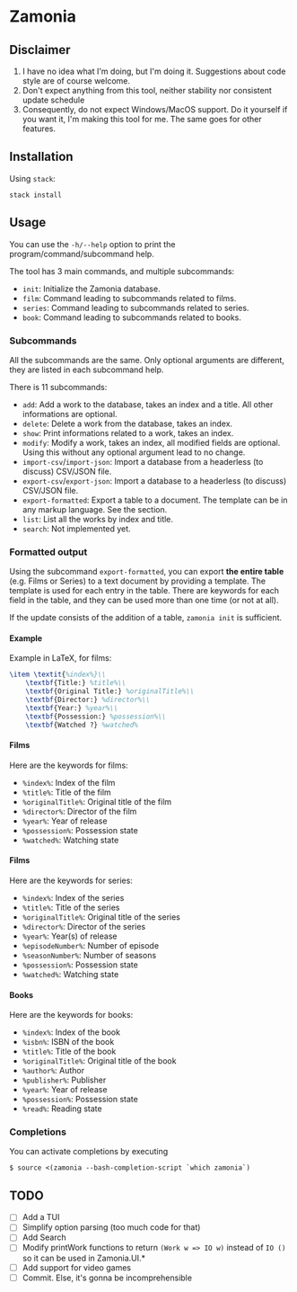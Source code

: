 # Zamonia

## Disclaimer

1. I have no idea what I'm doing, but I'm doing it. Suggestions about code style are of course welcome.
2. Don't expect anything from this tool, neither stability nor consistent update schedule
3. Consequently, do not expect Windows/MacOS support. Do it yourself if you want it, I'm making this tool for me. The same goes for other features.

## Installation

Using `stack`:
```
stack install
```

## Usage

You can use the `-h/--help` option to print the program/command/subcommand help.

The tool has 3 main commands, and multiple subcommands:
- `init`: Initialize the Zamonia database.
- `film`: Command leading to subcommands related to films.
- `series`: Command leading to subcommands related to series.
- `book`: Command leading to subcommands related to books.

### Subcommands

All the subcommands are the same. Only optional arguments are different, they are listed in each subcommand help.

There is 11 subcommands:
- `add`: Add a work to the database, takes an index and a title. All other informations are optional.
- `delete`: Delete a work from the database, takes an index.
- `show`: Print informations related to a work, takes an index.
- `modify`: Modify a work, takes an index, all modified fields are optional. Using this without any optional argument lead to no change.
- `import-csv`/`import-json`: Import a database from a headerless (to discuss) CSV/JSON file.
- `export-csv`/`export-json`: Import a database to a headerless (to discuss) CSV/JSON file.
- `export-formatted`: Export a table to a document. The template can be in any markup language. See the section.
- `list`: List all the works by index and title.
- `search`: Not implemented yet.

### Formatted output

Using the subcommand `export-formatted`, you can export **the entire table** (e.g. Films or Series) to a text document by providing a template. The template is used for each entry in the table. There are keywords for each field in the table, and they can be used more than one time (or not at all).

If the update consists of the addition of a table, `zamonia init` is sufficient.

#### Example

Example in LaTeX, for films:
```tex
\item \textit{%index%}\\
	\textbf{Title:} %title%\\
	\textbf{Original Title:} %originalTitle%\\
	\textbf{Director:} %director%\\
	\textbf{Year:} %year%\\
	\textbf{Possession:} %possession%\\
	\textbf{Watched ?} %watched%
```

#### Films

Here are the keywords for films:
- `%index%`: Index of the film
- `%title%`: Title of the film
- `%originalTitle%`: Original title of the film
- `%director%`: Director of the film
- `%year%`: Year of release
- `%possession%`: Possession state
- `%watched%`: Watching state

#### Films

Here are the keywords for series:
- `%index%`: Index of the series
- `%title%`: Title of the series
- `%originalTitle%`: Original title of the series
- `%director%`: Director of the series
- `%year%`: Year(s) of release
- `%episodeNumber%`: Number of episode
- `%seasonNumber%`: Number of seasons
- `%possession%`: Possession state
- `%watched%`: Watching state

#### Books

Here are the keywords for books:
- `%index%`: Index of the book
- `%isbn%`: ISBN of the book
- `%title%`: Title of the book
- `%originalTitle%`: Original title of the book
- `%author%`: Author
- `%publisher%`: Publisher
- `%year%`: Year of release
- `%possession%`: Possession state
- `%read%`: Reading state

### Completions

You can activate completions by executing
```
$ source <(zamonia --bash-completion-script `which zamonia`)
```

## TODO

- [ ] Add a TUI
- [ ] Simplify option parsing (too much code for that)
- [ ] Add Search
- [ ] Modify printWork functions to return `(Work w => IO w)` instead of `IO ()` so it can be used in Zamonia.UI.*
- [ ] Add support for video games
- [ ] Commit. Else, it's gonna be incomprehensible
